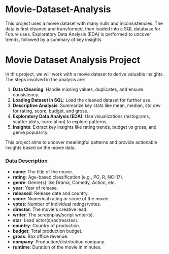 # Movie-Dataset-Analysis
This project uses a movie dataset with many nulls and inconsistencies. The data is first cleaned and transformed, then loaded into a SQL database for Future uses. Exploratory Data Analysis (EDA) is performed to uncover trends, followed by a summary of key insights

# Movie Dataset Analysis Project

In this project, we will work with a movie dataset to derive valuable insights. The steps involved in the analysis are:

1. **Data Cleaning**: Handle missing values, duplicates, and ensure consistency.
2. **Loading Dataset in SQL**: Load the cleaned dataset for further use.
3. **Descriptive Analysis**: Summarize key stats like mean, median, std dev for rating, score, budget, and gross.
4. **Exploratory Data Analysis (EDA)**: Use visualizations (histograms, scatter plots, correlation) to explore patterns.
5. **Insights**: Extract key insights like rating trends, budget vs gross, and genre popularity.

This project aims to uncover meaningful patterns and provide actionable insights based on the movie data.


### Data Description

- **name**: The title of the movie.
- **rating**: Age-based classification (e.g., PG, R, NC-17).
- **genre**: Genre(s) like Drama, Comedy, Action, etc.
- **year**: Year of release.
- **released**: Release date and country.
- **score**: Numerical rating or score of the movie.
- **votes**: Number of individual ratings/votes.
- **director**: The movie's creative lead.
- **writer**: The screenplay/script writer(s).
- **star**: Lead actor(s)/actress(es).
- **country**: Country of production.
- **budget**: Total production budget.
- **gross**: Box office revenue.
- **company**: Production/distribution company.
- **runtime**: Duration of the movie in minutes.
